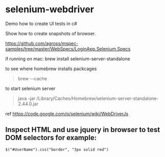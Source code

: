 # selenium-webdriver

Demo how to create UI tests in c#

Show how to create snapshots of browser.

https://github.com/agross/mspec-samples/tree/master/WebSpecs/LoginApp.Selenium.Specs


if running on mac:
brew install selenium-server-standalone

to see where homebrew installs packcages
> brew --cache

to start selenium server
> java -jar /Library/Caches/Homebrew/selenium-server-standalone-2.44.0.jar


ref
https://code.google.com/p/selenium/wiki/WebDriverJs

## Inspect HTML and use jquery in browser to test DOM selectors for example:

```
$("#UserName").css("border", "3px solid red")
```
